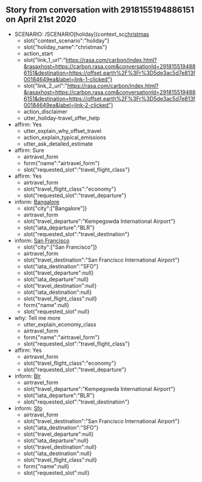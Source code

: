 ## Story from conversation with 2918155194886151 on April 21st 2020

* SCENARIO: /SCENARIO[holiday](context_sc[christmas](holiday_name)
    - slot{"context_scenario":"holiday"}
    - slot{"holiday_name":"christmas"}
    - action_start
    - slot{"link_1_url":"https://rasa.com/carbon/index.html?&rasaxhost=https://carbon.rasa.com&conversationId=2918155194886151&destination=https://offset.earth%2F%3Fr%3D5de3ac5d7e813f00184649ea&label=link-1-clicked"}
    - slot{"link_2_url":"https://rasa.com/carbon/index.html?&rasaxhost=https://carbon.rasa.com&conversationId=2918155194886151&destination=https://offset.earth%2F%3Fr%3D5de3ac5d7e813f00184649ea&label=link-2-clicked"}
    - action_disclaimer
    - utter_holiday-travel_offer_help
* affirm: Yes
    - utter_explain_why_offset_travel
    - action_explain_typical_emissions
    - utter_ask_detailed_estimate
* affirm: Sure
    - airtravel_form
    - form{"name":"airtravel_form"}
    - slot{"requested_slot":"travel_flight_class"}
* affirm: Yes
    - airtravel_form
    - slot{"travel_flight_class":"economy"}
    - slot{"requested_slot":"travel_departure"}
* inform: [Bangalore](city)
    - slot{"city":["Bangalore"]}
    - airtravel_form
    - slot{"travel_departure":"Kempegowda International Airport"}
    - slot{"iata_departure":"BLR"}
    - slot{"requested_slot":"travel_destination"}
* inform: [San Francisco](city)
    - slot{"city":["San Francisco"]}
    - airtravel_form
    - slot{"travel_destination":"San Francisco International Airport"}
    - slot{"iata_destination":"SFO"}
    - slot{"travel_departure":null}
    - slot{"iata_departure":null}
    - slot{"travel_destination":null}
    - slot{"iata_destination":null}
    - slot{"travel_flight_class":null}
    - form{"name":null}
    - slot{"requested_slot":null}
* why: Tell me more
    - utter_explain_economy_class
    - airtravel_form
    - form{"name":"airtravel_form"}
    - slot{"requested_slot":"travel_flight_class"}
* affirm: Yes
    - airtravel_form
    - slot{"travel_flight_class":"economy"}
    - slot{"requested_slot":"travel_departure"}
* inform: [Blr](iata)
    - airtravel_form
    - slot{"travel_departure":"Kempegowda International Airport"}
    - slot{"iata_departure":"BLR"}
    - slot{"requested_slot":"travel_destination"}
* inform: [Sfo](iata)
    - airtravel_form
    - slot{"travel_destination":"San Francisco International Airport"}
    - slot{"iata_destination":"SFO"}
    - slot{"travel_departure":null}
    - slot{"iata_departure":null}
    - slot{"travel_destination":null}
    - slot{"iata_destination":null}
    - slot{"travel_flight_class":null}
    - form{"name":null}
    - slot{"requested_slot":null}
